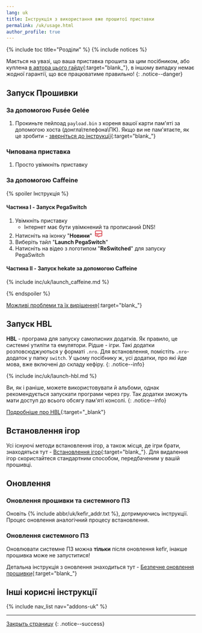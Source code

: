 ```yaml
---
lang: uk
title: Інструкція з використання вже прошитої приставки
permalink: /uk/usage.html
author_profile: true
---
```


{% include toc title="Розділи" %}
{% include notices %}

Мається на увазі, що ваша приставка прошита за цим посібником, або куплена [в автора цього гайду](http://shop.customfw.xyz){:target="blank_"}, в іншому випадку немає жодної гарантії, що все працюватиме правильно!
{: .notice--danger}

## Запуск Прошивки

### За допомогою Fusée Gelée

1. Прокиньте пейлоад `payload.bin` з кореня вашої карти пам'яті за допомогою хоста (донгла\телефона\ПК). Якщо ви не пам'ятаєте, як це зробити - [зверніться до інструкції](/uk/fusee-gelee){:target="blank_"}

### Чипована приставка

1. Просто увімкніть приставку

### За допомогою Caffeine
{% spoiler Інструкція %}

#### Частина I - Запуск PegaSwitch

1. Увімкніть приставку
    * Інтернет має бути увімкнений та прописаний DNS!
1. Натисніть на іконку "**Новини**" ![](/assets/images/switch/screenshots/news.png)
1. Виберіть тайл "**Launch PegaSwitch**"
1. Натисніть на відео з логотипом "**ReSwitched**" для запуску PegaSwitch

#### Частина II - Запуск hekate за допомогою Caffeine

{% include inc/uk/launch_caffeine.md %}

{% endspoiler %}

[Можливі проблеми та їх вирішення](/uk/troubleshooting){:target="blank_"}

## Запуск HBL

**HBL** - програма для запуску самописних додатків. Як правило, це системні утиліти та емулятори. Рідше - ігри. Такі додатки розповсюджуються у форматі `.nro`. Для встановлення, помістіть `.nro`-додаток у папку `switch`. У цьому посібнику ж, усі додатки, про які йде мова, вже включені до складу кефіру.
{: .notice--info}

{% include inc/uk/launch-hbl.md %}

Ви, як і раніше, можете використовувати й альбоми, однак рекомендується запускати програми через гру. Так додатки зможуть мати доступ до всього обсягу пам'яті консолі.
{: .notice--info}

[Подробніше про HBL](/uk/hbl){:target="_blank"}

## Встановлення ігор

Усі існуючі методи встановлення ігор, а також місця, де ігри брати, знаходяться тут - [Встановлення ігор](/uk/games){:target="blank_"}.
Для видалення ігор скористайтеся стандартним способом, передбаченим у вашій прошивці.

## Оновлення

### Оновлення прошивки та системного ПЗ

Оновіть {% include abbr/uk/kefir_addr.txt %}, дотримуючись інструкції. Процес оновлення аналогічний процесу встановлення.

### Оновлення системного ПЗ

Оновлювати системне ПЗ можна **тільки** після оновлення kefir, інакше прошивка може не запуститися!

Детальна інструкція з оновлення знаходиться тут - [Безпечне оновлення прошивки](/uk/update-fw){:target="blank_"}

## Інші корисні інструкції

{% include nav_list nav="addons-uk" %}

___

[Закрыть страницу](javascript:window.close();)
{: .notice--success}